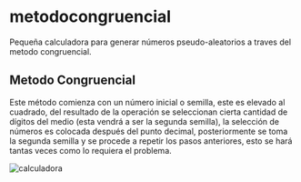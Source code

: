 # metodocongruencial
Pequeña calculadora para generar números pseudo-aleatorios a traves del metodo congruencial.

## Metodo Congruencial
Este método comienza con un número inicial o semilla, este es
elevado al cuadrado, del resultado de la operación se seleccionan
cierta cantidad de dígitos del medio (esta vendrá a ser la segunda
semilla), la selección de números es colocada después del punto
decimal, posteriormente se toma la segunda semilla y se procede
a repetir los pasos anteriores, esto se hará tantas veces como lo
requiera el problema.

![calculadora](http://url/to/img.png)
